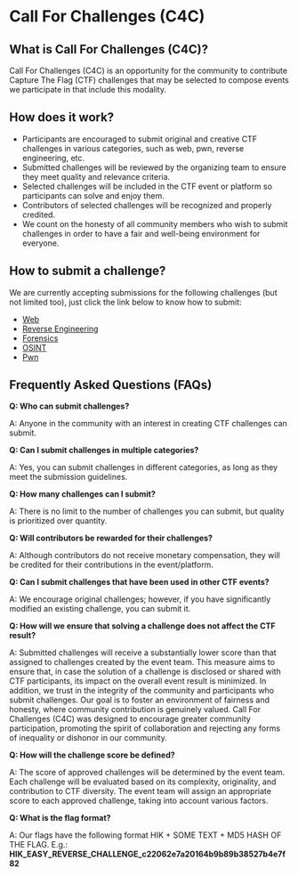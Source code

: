 # Call For Challenges (C4C)

## What is Call For Challenges (C4C)?

Call For Challenges (C4C) is an opportunity for the community to contribute Capture The Flag (CTF) challenges that may be selected to compose events we participate in that include this modality.

## How does it work?

- Participants are encouraged to submit original and creative CTF challenges in various categories, such as web, pwn, reverse engineering, etc.
- Submitted challenges will be reviewed by the organizing team to ensure they meet quality and relevance criteria.
- Selected challenges will be included in the CTF event or platform so participants can solve and enjoy them.
- Contributors of selected challenges will be recognized and properly credited.
- We count on the honesty of all community members who wish to submit challenges in order to have a fair and well-being environment for everyone.

## How to submit a challenge?

We are currently accepting submissions for the following challenges (but not limited too), just click the link below to know how to submit:

- [Web](./challenges/Web/README.md)
- [Reverse Engineering](./challenges/Reverse/README.md)
- [Forensics](./challenges/Forensics/README.md)
- [OSINT](./challenges/OSINT/README.md)
- [Pwn](./challenges/Pwn/README.md)


## Frequently Asked Questions (FAQs)

**Q: Who can submit challenges?**

A: Anyone in the community with an interest in creating CTF challenges can submit.

**Q: Can I submit challenges in multiple categories?**

A: Yes, you can submit challenges in different categories, as long as they meet the submission guidelines.

**Q: How many challenges can I submit?**

A: There is no limit to the number of challenges you can submit, but quality is prioritized over quantity.

**Q: Will contributors be rewarded for their challenges?**

A: Although contributors do not receive monetary compensation, they will be credited for their contributions in the event/platform.

**Q: Can I submit challenges that have been used in other CTF events?**

A: We encourage original challenges; however, if you have significantly modified an existing challenge, you can submit it.

**Q: How will we ensure that solving a challenge does not affect the CTF result?**

A: Submitted challenges will receive a substantially lower score than that assigned to challenges created by the event team. This measure aims to ensure that, in case the solution of a challenge is disclosed or shared with CTF participants, its impact on the overall event result is minimized. In addition, we trust in the integrity of the community and participants who submit challenges. Our goal is to foster an environment of fairness and honesty, where community contribution is genuinely valued. Call For Challenges (C4C) was designed to encourage greater community participation, promoting the spirit of collaboration and rejecting any forms of inequality or dishonor in our community.

**Q: How will the challenge score be defined?**

A: The score of approved challenges will be determined by the event team. Each challenge will be evaluated based on its complexity, originality, and contribution to CTF diversity. The event team will assign an appropriate score to each approved challenge, taking into account various factors.

**Q: What is the flag format?**

A: Our flags have the following format HIK + SOME TEXT + MD5 HASH OF THE FLAG. E.g.: **HIK_EASY_REVERSE_CHALLENGE_c22062e7a20164b9b89b38527b4e7f82**
